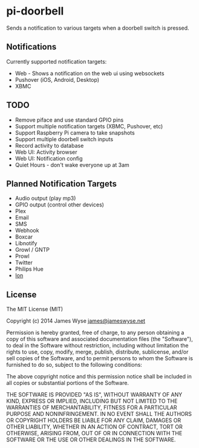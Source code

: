 # pi-doorbell

Sends a notification to various targets when a doorbell switch is pressed.

## Notifications
Currently supported notification targets:
 - Web - Shows a notification on the web ui using websockets
 - Pushover (iOS, Android, Desktop)
 - XBMC

## TODO
 - Remove piface and use standard GPIO pins
 - Support multiple notification targets (XBMC, Pushover, etc)
 - Support Raspberry Pi camera to take snapshots
 - Support multiple doorbell switch inputs
 - Record activity to database
 - Web UI: Activity browser
 - Web UI: Notification config
 - Quiet Hours - don't wake everyone up at 3am

## Planned Notification Targets
 - Audio output (play mp3)
 - GPIO output (control other devices)
 - Plex
 - Email
 - SMS
 - Webhook
 - Boxcar
 - Libnotify
 - Growl / GNTP
 - Prowl
 - Twitter
 - Philips Hue
 - [Ion](https://www.kickstarter.com/projects/lavallc/ion-a-music-detecting-mood-light-with-bluetooth-lo)


## License

The MIT License (MIT)

Copyright (c) 2014 James Wyse <james@jameswyse.net>

Permission is hereby granted, free of charge, to any person obtaining a copy of
this software and associated documentation files (the "Software"), to deal in
the Software without restriction, including without limitation the rights to
use, copy, modify, merge, publish, distribute, sublicense, and/or sell copies of
the Software, and to permit persons to whom the Software is furnished to do so,
subject to the following conditions:

The above copyright notice and this permission notice shall be included in all
copies or substantial portions of the Software.

THE SOFTWARE IS PROVIDED "AS IS", WITHOUT WARRANTY OF ANY KIND, EXPRESS OR
IMPLIED, INCLUDING BUT NOT LIMITED TO THE WARRANTIES OF MERCHANTABILITY, FITNESS
FOR A PARTICULAR PURPOSE AND NONINFRINGEMENT. IN NO EVENT SHALL THE AUTHORS OR
COPYRIGHT HOLDERS BE LIABLE FOR ANY CLAIM, DAMAGES OR OTHER LIABILITY, WHETHER
IN AN ACTION OF CONTRACT, TORT OR OTHERWISE, ARISING FROM, OUT OF OR IN
CONNECTION WITH THE SOFTWARE OR THE USE OR OTHER DEALINGS IN THE SOFTWARE.
